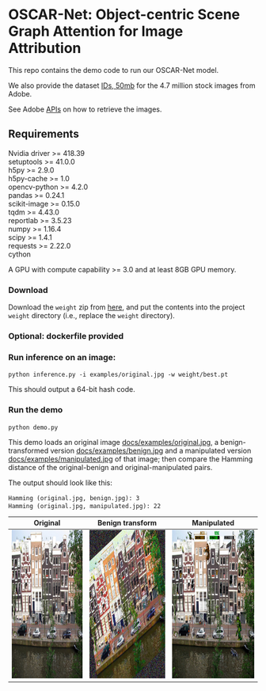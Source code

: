 # OSCAR-Net:  Object-centric Scene Graph Attention for Image Attribution
This repo contains the demo code to run our OSCAR-Net model.  

We also provide the dataset [IDs, 50mb](https://cvssp.org/data/Flickr25K/tubui/cvpr21wmf/stock4_7M.txt) for the 4.7 million stock images from Adobe.

See Adobe [APIs](https://www.adobe.io/apis/creativecloud/stock/docs.html) on how to retrieve the images.


<!-- Please find the link to code at [link\_to\_code.txt](link\_to\_code.txt) which also stores a pretrained model. -->


## Requirements
<!-- Docker version >= 19.03 -->
<!-- Nvidia-docker2 >= 2.0.3 -->
Nvidia driver >= 418.39  
setuptools >= 41.0.0  
h5py >= 2.9.0  
h5py-cache >= 1.0  
opencv-python >= 4.2.0  
pandas >= 0.24.1  
scikit-image >= 0.15.0  
tqdm >= 4.43.0  
reportlab >= 3.5.23  
numpy >= 1.16.4  
scipy >= 1.4.1  
requests >= 2.22.0  
cython  

A GPU with compute capability >= 3.0 and at least 8GB GPU memory.  


### Download

Download the `weight` zip from [here](https://drive.google.com/file/d/1kGK-s5M5mLEYuFkGv6GKrp3bB8tWv27s/view?usp=sharing), and put the contents into the project `weight` directory (i.e., replace the `weight` directory).


### Optional: dockerfile provided


### Run inference on an image:

```
python inference.py -i examples/original.jpg -w weight/best.pt
```

This should output a 64-bit hash code.

### Run the demo

```
python demo.py
```

This demo loads an original image [docs/examples/original.jpg](docs/examples/original.jpg), a benign-transformed version [docs/examples/benign.jpg](docs/examples/benign.jpg) and a manipulated version [docs/examples/manipulated.jpg](docs/examples/manipulated.jpg) of that image; then compare the Hamming distance of the original-benign and original-manipulated pairs.

The output should look like this:
```
Hamming (original.jpg, benign.jpg): 3
Hamming (original.jpg, manipulated.jpg): 22
```

Original | Benign transform | Manipulated
:---: | :---: | :---:
<kbd><img src="docs/examples/original.jpg" height="300px"/></kbd> | <img src="docs/examples/benign.jpg" height="300px"/> | <img src="docs/examples/manipulated.jpg" height="300px"/>